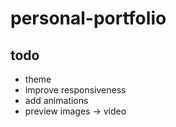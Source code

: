 # personal-portfolio

## todo

- theme
- improve responsiveness
- add animations
- preview images -> video
